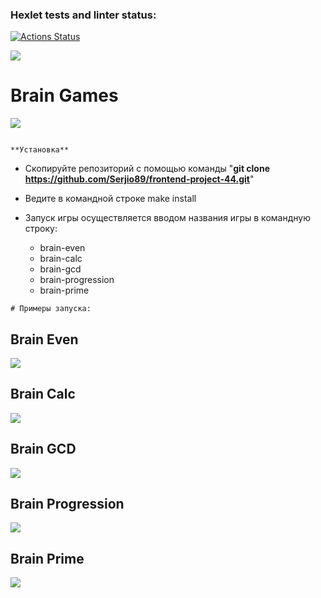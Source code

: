 ### Hexlet tests and linter status:
[![Actions Status](https://github.com/Serjio89/frontend-project-44/workflows/hexlet-check/badge.svg)](https://github.com/Serjio89/frontend-project-44/actions)


<a href="https://codeclimate.com/github/Serjio89/frontend-project-44/maintainability"><img src="https://api.codeclimate.com/v1/badges/4f6eb1973d05e8a09919/maintainability" /></a>

# Brain Games

<a href="https://asciinema.org/a/543315" target="_blank"><img src="https://asciinema.org/a/543315.svg" /></a>

```

**Установка**

```

* Скопируйте репозиторий с помощью команды  "**git clone https://github.com/Serjio89/frontend-project-44.git**"
* Ведите в командной строке make install
* Запуск игры осуществляется вводом названия игры в командную строку:

  - brain-even
  - brain-calc
  - brain-gcd
  - brain-progression
  - brain-prime
  
```
# Примеры запуска:
```
## Brain Even

<a href="https://asciinema.org/a/547583" target="_blank"><img src="https://asciinema.org/a/547583.svg" /></a>

## Brain Calc

<a href="https://asciinema.org/a/547958" target="_blank"><img src="https://asciinema.org/a/547958.svg" /></a>

## Brain GCD

<a href="https://asciinema.org/a/548288" target="_blank"><img src="https://asciinema.org/a/548288.svg" /></a>

## Brain Progression

<a href="https://asciinema.org/a/548307" target="_blank"><img src="https://asciinema.org/a/548307.svg" /></a>

## Brain Prime

<a href="https://asciinema.org/a/548322" target="_blank"><img src="https://asciinema.org/a/548322.svg" /></a>
